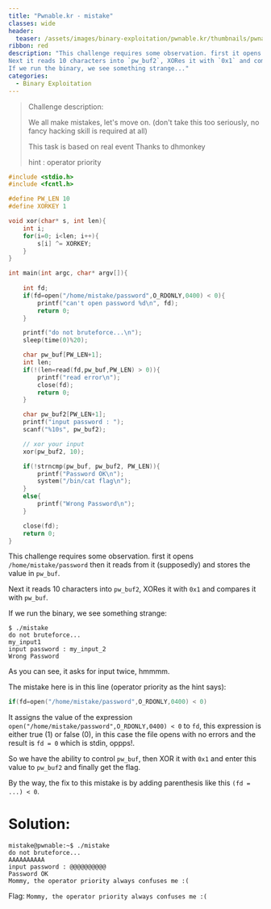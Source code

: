 ```yaml
---
title: "Pwnable.kr - mistake"
classes: wide
header:
  teaser: /assets/images/binary-exploitation/pwnable.kr/thumbnails/pwnable.png
ribbon: red
description: "This challenge requires some observation. first it opens `/home/mistake/password` then it reads from it (supposedly) and stores the value in `pw_buf`.
Next it reads 10 characters into `pw_buf2`, XORes it with `0x1` and compares it with `pw_buf`.
If we run the binary, we see something strange..."
categories:
  - Binary Exploitation
---
```


> Challenge description:
>
> We all make mistakes, let's move on.
> (don't take this too seriously, no fancy hacking skill is required at all)
>
> This task is based on real event
> Thanks to dhmonkey
>
> hint : operator priority



```c
#include <stdio.h>
#include <fcntl.h>

#define PW_LEN 10
#define XORKEY 1

void xor(char* s, int len){
	int i;
	for(i=0; i<len; i++){
		s[i] ^= XORKEY;
	}
}

int main(int argc, char* argv[]){
	
	int fd;
	if(fd=open("/home/mistake/password",O_RDONLY,0400) < 0){
		printf("can't open password %d\n", fd);
		return 0;
	}

	printf("do not bruteforce...\n");
	sleep(time(0)%20);

	char pw_buf[PW_LEN+1];
	int len;
	if(!(len=read(fd,pw_buf,PW_LEN) > 0)){
		printf("read error\n");
		close(fd);
		return 0;		
	}

	char pw_buf2[PW_LEN+1];
	printf("input password : ");
	scanf("%10s", pw_buf2);

	// xor your input
	xor(pw_buf2, 10);

	if(!strncmp(pw_buf, pw_buf2, PW_LEN)){
		printf("Password OK\n");
		system("/bin/cat flag\n");
	}
	else{
		printf("Wrong Password\n");
	}

	close(fd);
	return 0;
}
```

This challenge requires some observation. first it opens `/home/mistake/password` then it reads from it (supposedly) and stores the value in `pw_buf`.

Next it reads 10 characters into `pw_buf2`, XORes it with `0x1` and compares it with `pw_buf`.

If we run the binary, we see something strange:

```
$ ./mistake 
do not bruteforce...
my_input1
input password : my_input_2
Wrong Password
```

As you can see, it asks for input twice, hmmmm.

The mistake here is in this line (operator priority as the hint says):

```c
if(fd=open("/home/mistake/password",O_RDONLY,0400) < 0)
```

It assigns the value of the expression `open("/home/mistake/password",O_RDONLY,0400) < 0` to `fd`, this expression is either true (1) or false (0), in this case the file opens with no errors and the result is `fd = 0` which is stdin, oppps!.

So we have the ability to control `pw_buf`, then XOR it with `0x1` and enter this value to `pw_buf2` and finally get the flag.

By the way, the fix to this mistake is by adding parenthesis like this `(fd = ...) < 0`.

# Solution:

```
mistake@pwnable:~$ ./mistake 
do not bruteforce...
AAAAAAAAAA
input password : @@@@@@@@@@
Password OK
Mommy, the operator priority always confuses me :(
```

Flag: `Mommy, the operator priority always confuses me :(`